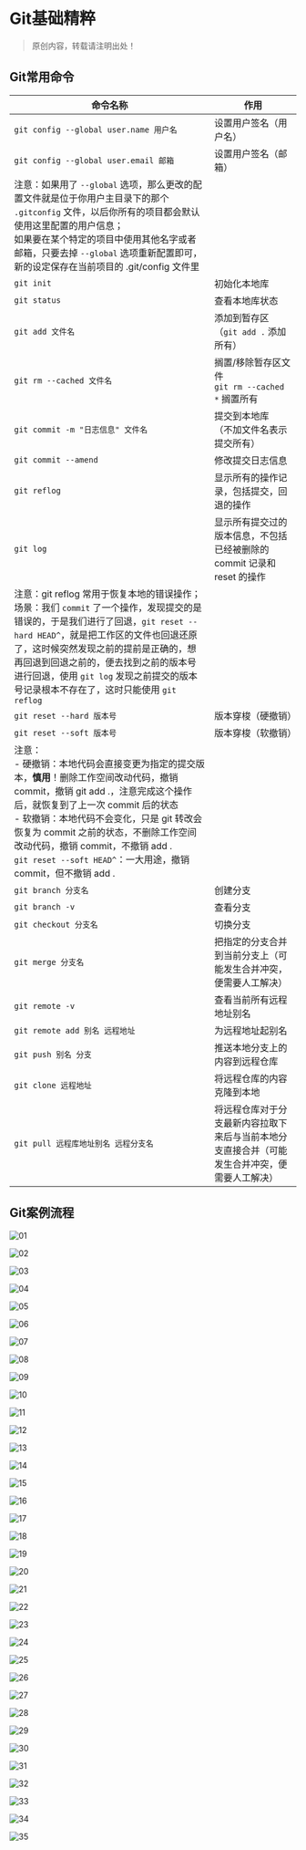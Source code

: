 # Git基础精粹

> 原创内容，转载请注明出处！

## Git常用命令

| 命令名称                                                     | 作用                                                         |
| ------------------------------------------------------------ | ------------------------------------------------------------ |
| `git config --global user.name 用户名`                       | 设置用户签名（用户名）                                       |
| `git config --global user.email 邮箱`                        | 设置用户签名（邮箱）                                         |
| 注意：如果用了 `--global` 选项，那么更改的配置文件就是位于你用户主目录下的那个 `.gitconfig` 文件，以后你所有的项目都会默认使用这里配置的用户信息；<br />如果要在某个特定的项目中使用其他名字或者邮箱，只要去掉 `--global` 选项重新配置即可，新的设定保存在当前项目的 .git/config 文件里 |                                                              |
| `git init`                                                   | 初始化本地库                                                 |
| `git status`                                                 | 查看本地库状态                                               |
| `git add 文件名`                                             | 添加到暂存区<br />（`git add .` 添加所有）                   |
| `git rm --cached 文件名`                                     | 搁置/移除暂存区文件<br />`git rm --cached *` 搁置所有        |
| `git commit -m "日志信息" 文件名`                            | 提交到本地库<br />（不加文件名表示提交所有）                 |
| `git commit --amend`                                         | 修改提交日志信息                                             |
| `git reflog`                                                 | 显示所有的操作记录，包括提交，回退的操作                     |
| `git log`                                                    | 显示所有提交过的版本信息，不包括已经被删除的 commit 记录和 reset 的操作 |
| 注意：git reflog 常用于恢复本地的错误操作；<br />场景：我们 `commit` 了一个操作，发现提交的是错误的，于是我们进行了回退，`git reset --hard HEAD^`，就是把工作区的文件也回退还原了，这时候突然发现之前的提前是正确的，想再回退到回退之前的，便去找到之前的版本号进行回退，使用 `git log` 发现之前提交的版本号记录根本不存在了，这时只能使用 `git reflog` |                                                              |
| `git reset --hard 版本号`                                    | 版本穿梭（硬撤销）                                           |
| `git reset --soft 版本号`                                    | 版本穿梭（软撤销）                                           |
| 注意：<br />- 硬撤销：本地代码会直接变更为指定的提交版本，**慎用**！删除工作空间改动代码，撤销 commit，撤销 git add .，注意完成这个操作后，就恢复到了上一次 commit 后的状态<br />- 软撤销：本地代码不会变化，只是 git 转改会恢复为 commit 之前的状态，不删除工作空间改动代码，撤销 commit，不撤销 add .<br />`git reset --soft HEAD^`：一大用途，撤销 commit，但不撤销 add . |                                                              |
| `git branch 分支名`                                          | 创建分支                                                     |
| `git branch -v`                                              | 查看分支                                                     |
| `git checkout 分支名`                                        | 切换分支                                                     |
| `git merge 分支名`                                           | 把指定的分支合并到当前分支上（可能发生合并冲突，便需要人工解决） |
| `git remote -v`                                              | 查看当前所有远程地址别名                                     |
| `git remote add 别名 远程地址`                               | 为远程地址起别名                                             |
| `git push 别名 分支`                                         | 推送本地分支上的内容到远程仓库                               |
| `git clone 远程地址`                                         | 将远程仓库的内容克隆到本地                                   |
| `git pull 远程库地址别名 远程分支名`                         | 将远程仓库对于分支最新内容拉取下来后与当前本地分支直接合并（可能发生合并冲突，便需要人工解决） |

## Git案例流程

![01](mark-img/01.png)

![02](mark-img/02.png)

![03](mark-img/03.png)

![04](mark-img/04.png)

![05](mark-img/05.png)

![06](mark-img/06.png)

![07](mark-img/07.png)

![08](mark-img/08.png)

![09](mark-img/09.png)

![10](mark-img/10.png)

![11](mark-img/11.png)

![12](mark-img/12.png)

![13](mark-img/13.png)

![14](mark-img/14.png)

![15](mark-img/15.png)

![16](mark-img/16.png)

![17](mark-img/17.png)

![18](mark-img/18.png)

![19](mark-img/19.png)

![20](mark-img/20.png)

![21](mark-img/21.png)

![22](mark-img/22.png)

![23](mark-img/23.png)

![24](mark-img/24.png)

![25](mark-img/25.png)

![26](mark-img/26.png)

![27](mark-img/27.png)

![28](mark-img/28.png)

![29](mark-img/29.png)

![30](mark-img/30.png)

![31](mark-img/31.png)

![32](mark-img/32.png)

![33](mark-img/33.png)

![34](mark-img/34.png)

![35](mark-img/35.png)